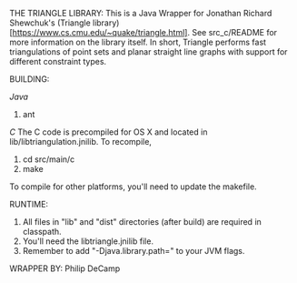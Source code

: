 THE TRIANGLE LIBRARY:
This is a Java Wrapper for Jonathan Richard Shewchuk's (Triangle library)[https://www.cs.cmu.edu/~quake/triangle.html].
See src_c/README for more information on the library itself. In short, Triangle performs fast triangulations of
point sets and planar straight line graphs with support for different constraint types.


BUILDING:

*Java*
1. ant

*C*
The C code is precompiled for OS X and located in lib/libtriangulation.jnilib.
To recompile,
1. cd src/main/c
2. make

To compile for other platforms, you'll need to update the makefile.


RUNTIME:
1. All files in "lib" and "dist" directories (after build) are required in classpath. 
2. You'll need the libtriangle.jnilib file.  
3. Remember to add "-Djava.library.path=<lib dir>" to your JVM flags.


WRAPPER BY:
Philip DeCamp